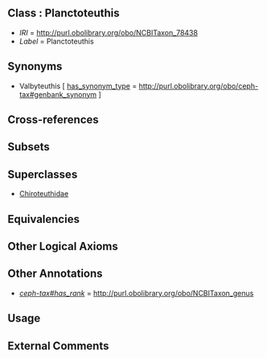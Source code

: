 
## Class : Planctoteuthis

 * *IRI* = http://purl.obolibrary.org/obo/NCBITaxon_78438
 * *Label* = Planctoteuthis

## Synonyms

 * Valbyteuthis [ [has_synonym_type](../../pe/oboInOwl#hasSynonymType.md) = http://purl.obolibrary.org/obo/ceph-tax#genbank_synonym ]

## Cross-references


## Subsets


## Superclasses

 * [Chiroteuthidae](../../NCBITaxon/94/NCBITaxon_61694.md)

## Equivalencies


## Other Logical Axioms


## Other Annotations

 * *[ceph-tax#has_rank](../../ceph-tax#has/nk/ceph-tax#has_rank.md)* = http://purl.obolibrary.org/obo/NCBITaxon_genus

## Usage


## External Comments

